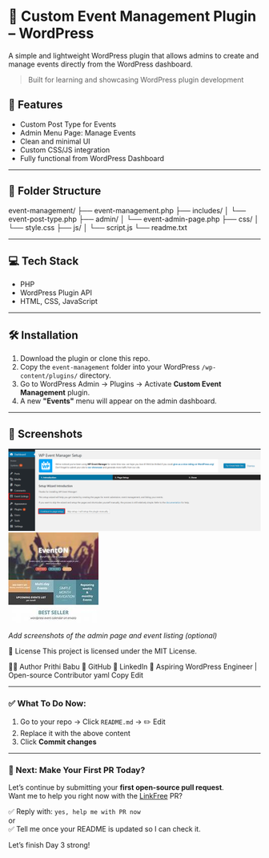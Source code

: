 # 📅 Custom Event Management Plugin – WordPress

A simple and lightweight WordPress plugin that allows admins to create and manage events directly from the WordPress dashboard.
> Built for learning and showcasing WordPress plugin development 
## 🚀 Features
- Custom Post Type for Events
- Admin Menu Page: Manage Events
- Clean and minimal UI
- Custom CSS/JS integration
- Fully functional from WordPress Dashboard
---
## 📁 Folder Structure

event-management/
├── event-management.php
├── includes/
│ └── event-post-type.php
├── admin/
│ └── event-admin-page.php
├── css/
│ └── style.css
├── js/
│ └── script.js
└── readme.txt

---

## 💻 Tech Stack

- PHP
- WordPress Plugin API
- HTML, CSS, JavaScript

---

## 🛠️ Installation

1. Download the plugin or clone this repo.
2. Copy the `event-management` folder into your WordPress `/wp-content/plugins/` directory.
3. Go to WordPress Admin → Plugins → Activate **Custom Event Management** plugin.
4. A new **"Events"** menu will appear on the admin dashboard.

---


## 📸 Screenshots

![Admin Page](screenshots/adminpage.png)
![Create Event](screenshots/Create-event.jpg)

_Add screenshots of the admin page and event listing (optional)_

📃 License
This project is licensed under the MIT License.

🙋‍♀️ Author
Prithi Babu
🔗 GitHub
🔗 LinkedIn
🎯 Aspiring WordPress Engineer | Open-source Contributor
yaml
Copy
Edit

---
### ✅ What To Do Now:

1. Go to your repo → Click `README.md` → ✏️ Edit  
2. Replace it with the above content  
3. Click **Commit changes**
---

### 🔁 Next: Make Your First PR Today?

Let’s continue by submitting your **first open-source pull request**.  
Want me to help you right now with the [LinkFree](https://github.com/EddieHubCommunity/LinkFree) PR?

✅ Reply with: `yes, help me with PR now`  
or  
✅ Tell me once your README is updated so I can check it.

Let’s finish Day 3 strong!
